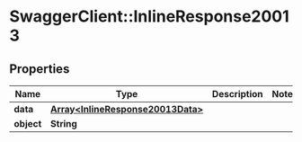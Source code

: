 # SwaggerClient::InlineResponse20013

## Properties
Name | Type | Description | Notes
------------ | ------------- | ------------- | -------------
**data** | [**Array&lt;InlineResponse20013Data&gt;**](InlineResponse20013Data.md) |  | 
**object** | **String** |  | 

